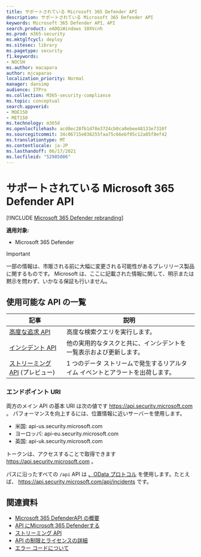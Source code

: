 ```yaml
---
title: サポートされている Microsoft 365 Defender API
description: サポートされている Microsoft 365 Defender API
keywords: Microsoft 365 Defender API、API
search.product: eADQiWindows 10XVcnh
ms.prod: m365-security
ms.mktglfcycl: deploy
ms.sitesec: library
ms.pagetype: security
f1.keywords:
- NOCSH
ms.author: macapara
author: mjcaparas
localization_priority: Normal
manager: dansimp
audience: ITPro
ms.collection: M365-security-compliance
ms.topic: conceptual
search.appverid:
- MOE150
- MET150
ms.technology: m365d
ms.openlocfilehash: acd8ec28fb1d78e3724cb0ca0ebee48133e7310f
ms.sourcegitcommit: 34c06715e036255faa75c66ebf95c12a85f8ef42
ms.translationtype: MT
ms.contentlocale: ja-JP
ms.lasthandoff: 06/17/2021
ms.locfileid: "52985086"
---
```

# <a name="supported-microsoft-365-defender-apis"></a>サポートされている Microsoft 365 Defender API 

[!INCLUDE [Microsoft 365 Defender rebranding](../includes/microsoft-defender.md)]

**適用対象:**
- Microsoft 365 Defender

> [!IMPORTANT]
> 一部の情報は、市販される前に大幅に変更される可能性があるプレリリース製品に関するものです。 Microsoft は、ここに記載された情報に関して、明示または黙示を問わず、いかなる保証も行いません。

## <a name="list-of-available-apis"></a>使用可能な API の一覧

記事 | 説明
-|-
[高度な追求 API](api-advanced-hunting.md) | 高度な検索クエリを実行します。
[インシデント API](api-incident.md) | 他の実用的なタスクと共に、インシデントを一覧表示および更新します。
[ストリーミング API](streaming-api.md) (プレビュー) | 1 つのデータ ストリームで発生するリアルタイム イベントとアラートを出荷します。

### <a name="endpoint-uris"></a>エンドポイント URI

両方のメイン API の基本 URI は次の値です https://api.security.microsoft.com 。 パフォーマンスを向上するには、位置情報に近いサーバーを使用します。

- 米国: api-us.security.microsoft.com
- ヨーロッパ: api-eu.security.microsoft.com
- 英国: api-uk.security.microsoft.com

トークンは、アクセスすることで取得できます https://api.security.microsoft.com 。

パスに沿ったすべての `/api` API は [、OData プロトコル](/odata/overview) を使用します。たとえば、 https://api.security.microsoft.com/api/incidents です。

## <a name="related-articles"></a>関連資料

- [Microsoft 365 DefenderAPI の概要](api-overview.md)
- [API にMicrosoft 365 Defenderする](api-access.md)
- [ストリーミング API](../defender-endpoint/raw-data-export.md)
- [API の制限とライセンスの詳細](api-terms.md)
- [エラー コードについて](api-error-codes.md)
